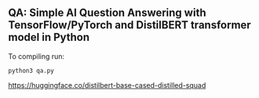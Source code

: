 QA: Simple AI Question Answering with TensorFlow/PyTorch and DistilBERT transformer model in Python 
---------------------------

To compiling run:

`python3 qa.py`

https://huggingface.co/distilbert-base-cased-distilled-squad
